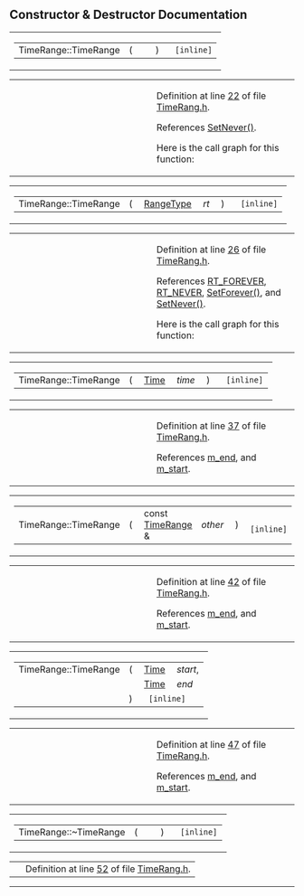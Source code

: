 ## Constructor & Destructor Documentation

<span id="dd100f41868586840051e37b735580ea" class="anchor"></span>

<table class="mdTable" data-cellpadding="2" data-cellspacing="0">
<colgroup>
<col style="width: 100%" />
</colgroup>
<tbody>
<tr>
<td class="mdRow"><table data-cellpadding="0" data-cellspacing="0" data-border="0">
<tbody>
<tr>
<td class="md" data-nowrap="" data-valign="top">TimeRange::TimeRange</td>
<td class="md" data-valign="top">( </td>
<td class="mdname1" data-valign="top" data-nowrap=""></td>
<td class="md" data-valign="top"> ) </td>
<td class="md" data-nowrap=""><code> [inline]</code></td>
</tr>
</tbody>
</table></td>
</tr>
</tbody>
</table>

<table data-cellspacing="5" data-cellpadding="0" data-border="0">
<colgroup>
<col style="width: 50%" />
<col style="width: 50%" />
</colgroup>
<tbody>
<tr>
<td> </td>
<td><p>Definition at line <a href="TimeRang_8h-source.md#l00022" class="el">22</a> of file <a href="TimeRang_8h-source.md" class="el">TimeRang.h</a>.</p>
<p>References <a href="TimeRang_8h-source.md#l00065" class="el">SetNever()</a>.</p>
<p>Here is the call graph for this function:</p>
<span class="image placeholder" data-original-image-src="classTimeRange_dd100f41868586840051e37b735580ea_cgraph.gif" data-original-image-title="" data-border="0" usemap="#classTimeRange_dd100f41868586840051e37b735580ea_cgraph_map"></span></td>
</tr>
</tbody>
</table>

<span id="9729f93feb8e3d7db0c991afefe0d687" class="anchor"></span>

<table class="mdTable" data-cellpadding="2" data-cellspacing="0">
<colgroup>
<col style="width: 100%" />
</colgroup>
<tbody>
<tr>
<td class="mdRow"><table data-cellpadding="0" data-cellspacing="0" data-border="0">
<tbody>
<tr>
<td class="md" data-nowrap="" data-valign="top">TimeRange::TimeRange</td>
<td class="md" data-valign="top">( </td>
<td class="md" data-nowrap="" data-valign="top"><a href="classTimeRange.md#066dddcb7c14ac5b7d9d72ed110d49aa" class="el">RangeType</a> </td>
<td class="mdname1" data-valign="top" data-nowrap=""><em>rt</em></td>
<td class="md" data-valign="top"> ) </td>
<td class="md" data-nowrap=""><code> [inline]</code></td>
</tr>
</tbody>
</table></td>
</tr>
</tbody>
</table>

<table data-cellspacing="5" data-cellpadding="0" data-border="0">
<colgroup>
<col style="width: 50%" />
<col style="width: 50%" />
</colgroup>
<tbody>
<tr>
<td> </td>
<td><p>Definition at line <a href="TimeRang_8h-source.md#l00026" class="el">26</a> of file <a href="TimeRang_8h-source.md" class="el">TimeRang.h</a>.</p>
<p>References <a href="classTimeRange.md#066dddcb7c14ac5b7d9d72ed110d49aa73836c2e85228cbdb9606a260e34a81d" class="el">RT_FOREVER</a>, <a href="classTimeRange.md#066dddcb7c14ac5b7d9d72ed110d49aa14dfaf5aa87f8e377bc7ba09bc94b3b7" class="el">RT_NEVER</a>, <a href="TimeRang_8h-source.md#l00070" class="el">SetForever()</a>, and <a href="TimeRang_8h-source.md#l00065" class="el">SetNever()</a>.</p>
<p>Here is the call graph for this function:</p>
<span class="image placeholder" data-original-image-src="classTimeRange_9729f93feb8e3d7db0c991afefe0d687_cgraph.gif" data-original-image-title="" data-border="0" usemap="#classTimeRange_9729f93feb8e3d7db0c991afefe0d687_cgraph_map"></span></td>
</tr>
</tbody>
</table>

<span id="0679aea0a37d3a85b2847b2f4410ba9a" class="anchor"></span>

<table class="mdTable" data-cellpadding="2" data-cellspacing="0">
<colgroup>
<col style="width: 100%" />
</colgroup>
<tbody>
<tr>
<td class="mdRow"><table data-cellpadding="0" data-cellspacing="0" data-border="0">
<tbody>
<tr>
<td class="md" data-nowrap="" data-valign="top">TimeRange::TimeRange</td>
<td class="md" data-valign="top">( </td>
<td class="md" data-nowrap="" data-valign="top"><a href="classTime.md" class="el">Time</a> </td>
<td class="mdname1" data-valign="top" data-nowrap=""><em>time</em></td>
<td class="md" data-valign="top"> ) </td>
<td class="md" data-nowrap=""><code> [inline]</code></td>
</tr>
</tbody>
</table></td>
</tr>
</tbody>
</table>

<table data-cellspacing="5" data-cellpadding="0" data-border="0">
<colgroup>
<col style="width: 50%" />
<col style="width: 50%" />
</colgroup>
<tbody>
<tr>
<td> </td>
<td><p>Definition at line <a href="TimeRang_8h-source.md#l00037" class="el">37</a> of file <a href="TimeRang_8h-source.md" class="el">TimeRang.h</a>.</p>
<p>References <a href="TimeRang_8h-source.md#l00018" class="el">m_end</a>, and <a href="TimeRang_8h-source.md#l00018" class="el">m_start</a>.</p></td>
</tr>
</tbody>
</table>

<span id="263f1d6fbc61dfa27a4f463133b2b605" class="anchor"></span>

<table class="mdTable" data-cellpadding="2" data-cellspacing="0">
<colgroup>
<col style="width: 100%" />
</colgroup>
<tbody>
<tr>
<td class="mdRow"><table data-cellpadding="0" data-cellspacing="0" data-border="0">
<tbody>
<tr>
<td class="md" data-nowrap="" data-valign="top">TimeRange::TimeRange</td>
<td class="md" data-valign="top">( </td>
<td class="md" data-nowrap="" data-valign="top">const <a href="classTimeRange.md" class="el">TimeRange</a> &amp; </td>
<td class="mdname1" data-valign="top" data-nowrap=""><em>other</em></td>
<td class="md" data-valign="top"> ) </td>
<td class="md" data-nowrap=""><code> [inline]</code></td>
</tr>
</tbody>
</table></td>
</tr>
</tbody>
</table>

<table data-cellspacing="5" data-cellpadding="0" data-border="0">
<colgroup>
<col style="width: 50%" />
<col style="width: 50%" />
</colgroup>
<tbody>
<tr>
<td> </td>
<td><p>Definition at line <a href="TimeRang_8h-source.md#l00042" class="el">42</a> of file <a href="TimeRang_8h-source.md" class="el">TimeRang.h</a>.</p>
<p>References <a href="TimeRang_8h-source.md#l00018" class="el">m_end</a>, and <a href="TimeRang_8h-source.md#l00018" class="el">m_start</a>.</p></td>
</tr>
</tbody>
</table>

<span id="965138f73bb25fe4eca95aab0ae5dfd9" class="anchor"></span>

<table class="mdTable" data-cellpadding="2" data-cellspacing="0">
<colgroup>
<col style="width: 100%" />
</colgroup>
<tbody>
<tr>
<td class="mdRow"><table data-cellpadding="0" data-cellspacing="0" data-border="0">
<tbody>
<tr>
<td class="md" data-nowrap="" data-valign="top">TimeRange::TimeRange</td>
<td class="md" data-valign="top">( </td>
<td class="md" data-nowrap="" data-valign="top"><a href="classTime.md" class="el">Time</a> </td>
<td class="mdname" data-nowrap=""><em>start</em>,</td>
</tr>
<tr>
<td class="md" style="text-align: right;" data-nowrap=""></td>
<td class="md"></td>
<td class="md" data-nowrap=""><a href="classTime.md" class="el">Time</a> </td>
<td class="mdname" data-nowrap=""><em>end</em></td>
</tr>
<tr>
<td class="md"></td>
<td class="md">) </td>
<td colspan="2" class="md"><code> [inline]</code></td>
</tr>
</tbody>
</table></td>
</tr>
</tbody>
</table>

<table data-cellspacing="5" data-cellpadding="0" data-border="0">
<colgroup>
<col style="width: 50%" />
<col style="width: 50%" />
</colgroup>
<tbody>
<tr>
<td> </td>
<td><p>Definition at line <a href="TimeRang_8h-source.md#l00047" class="el">47</a> of file <a href="TimeRang_8h-source.md" class="el">TimeRang.h</a>.</p>
<p>References <a href="TimeRang_8h-source.md#l00018" class="el">m_end</a>, and <a href="TimeRang_8h-source.md#l00018" class="el">m_start</a>.</p></td>
</tr>
</tbody>
</table>

<span id="f966e20e49bcca03e3120961a68e8534" class="anchor"></span>

<table class="mdTable" data-cellpadding="2" data-cellspacing="0">
<colgroup>
<col style="width: 100%" />
</colgroup>
<tbody>
<tr>
<td class="mdRow"><table data-cellpadding="0" data-cellspacing="0" data-border="0">
<tbody>
<tr>
<td class="md" data-nowrap="" data-valign="top">TimeRange::~TimeRange</td>
<td class="md" data-valign="top">( </td>
<td class="mdname1" data-valign="top" data-nowrap=""></td>
<td class="md" data-valign="top"> ) </td>
<td class="md" data-nowrap=""><code> [inline]</code></td>
</tr>
</tbody>
</table></td>
</tr>
</tbody>
</table>

|  |  |
|----|----|
|   | Definition at line <a href="TimeRang_8h-source.md#l00052" class="el">52</a> of file <a href="TimeRang_8h-source.md" class="el">TimeRang.h</a>. |

------------------------------------------------------------------------

